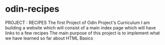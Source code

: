 # odin-recipes
PROJECT : RECIPES
The first Project of Odin Project's Curriculum
I am building a website which will consist of a main index page which will have links to a few recipes
The main purpose of this project is to implement what we have learned so far about HTML Basics

